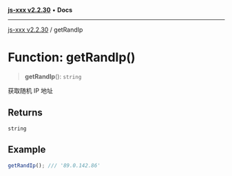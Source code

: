 [**js-xxx v2.2.30**](../README.md) • **Docs**

***

[js-xxx v2.2.30](../README.md) / getRandIp

# Function: getRandIp()

> **getRandIp**(): `string`

获取随机 IP 地址

## Returns

`string`

## Example

```ts
getRandIp(); /// '89.0.142.86'
```
